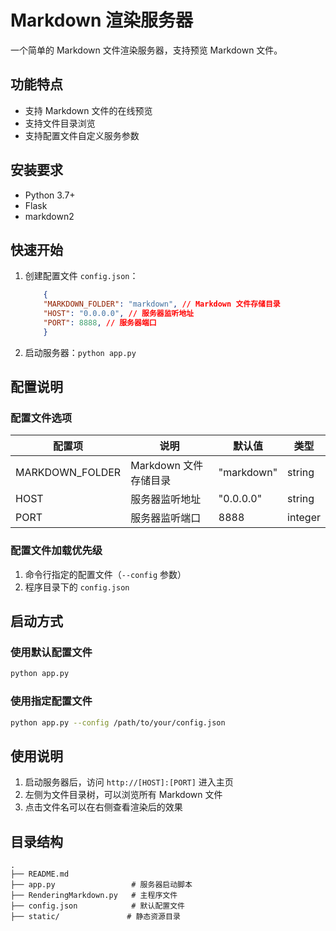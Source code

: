 # Markdown 渲染服务器

一个简单的 Markdown 文件渲染服务器，支持预览 Markdown 文件。

## 功能特点

- 支持 Markdown 文件的在线预览
- 支持文件目录浏览
- 支持配置文件自定义服务参数

## 安装要求

- Python 3.7+
- Flask
- markdown2

## 快速开始

1. 创建配置文件 `config.json`：
    ```json
        {
        "MARKDOWN_FOLDER": "markdown", // Markdown 文件存储目录
        "HOST": "0.0.0.0", // 服务器监听地址
        "PORT": 8888, // 服务器端口
        }
    ```

2. 启动服务器：`python app.py`
## 配置说明

### 配置文件选项

| 配置项 | 说明 | 默认值 | 类型 |
|--------|------|--------|------|
| MARKDOWN_FOLDER | Markdown 文件存储目录 | "markdown" | string |
| HOST | 服务器监听地址 | "0.0.0.0" | string |
| PORT | 服务器监听端口 | 8888 | integer |

### 配置文件加载优先级

1. 命令行指定的配置文件（`--config` 参数）
2. 程序目录下的 `config.json`

## 启动方式

### 使用默认配置文件
```bash
python app.py
```

### 使用指定配置文件
```bash
python app.py --config /path/to/your/config.json
```

## 使用说明

1. 启动服务器后，访问 `http://[HOST]:[PORT]` 进入主页
2. 左侧为文件目录树，可以浏览所有 Markdown 文件
3. 点击文件名可以在右侧查看渲染后的效果

## 目录结构

```
.
├── README.md
├── app.py                 # 服务器启动脚本
├── RenderingMarkdown.py   # 主程序文件
├── config.json            # 默认配置文件
├── static/               # 静态资源目录
```


